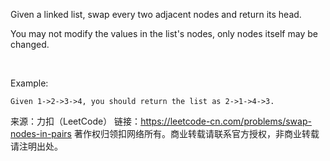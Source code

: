 Given a linked list, swap every two adjacent nodes and return its head.

You may not modify the values in the list's nodes, only nodes itself may be changed.

 

Example:

    Given 1->2->3->4, you should return the list as 2->1->4->3.

来源：力扣（LeetCode）
链接：https://leetcode-cn.com/problems/swap-nodes-in-pairs
著作权归领扣网络所有。商业转载请联系官方授权，非商业转载请注明出处。
